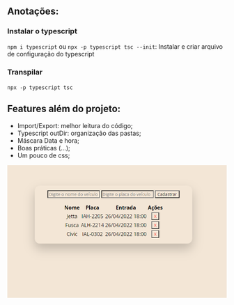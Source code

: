## Anotações:
### Instalar o typescript
`npm i typescript`
ou
`npx -p typescript tsc --init`: Instalar e criar arquivo de configuração do typescript

### Transpilar
`npx -p typescript tsc`

## Features além do projeto:
- Import/Export: melhor leitura do código;
- Typescript outDir: organização das pastas;
- Máscara Data e hora;
- Boas práticas (...);
- Um pouco de css;

<img src="https://github.com/BrunoSobralDEV/bootcamp-spread/blob/main/projeto-typescript/Capturar.PNG" alt="project img">